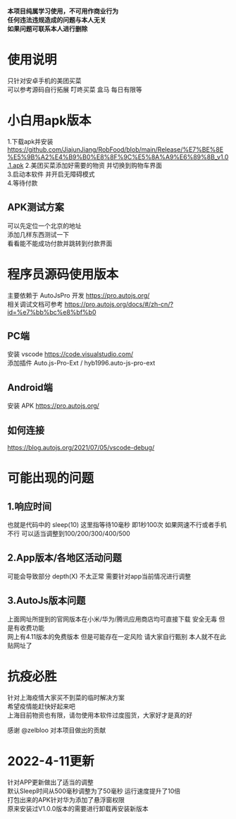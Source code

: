 **本项目纯属学习使用，不可用作商业行为  
任何违法违规造成的问题与本人无关  
如果问题可联系本人进行删除**

# 使用说明
只针对安卓手机的美团买菜  
可以参考源码自行拓展 叮咚买菜 盒马 每日有限等

# 小白用apk版本
1.下载apk并安装 https://github.com/JiajunJiang/RobFood/blob/main/Release/%E7%BE%8E%E5%9B%A2%E4%B9%B0%E8%8F%9C%E5%8A%A9%E6%89%8B_v1.0.1.apk
2.美团买菜添加好需要的物资 并切换到购物车界面  
3.启动本软件 并开启无障碍模式  
4.等待付款  

## APK测试方案
可以先定位一个北京的地址  
添加几样东西测试一下   
看看能不能成功付款并跳转到付款界面

# 程序员源码使用版本
主要依赖于 AutoJsPro 开发 https://pro.autojs.org/  
相关调试文档可参考 https://pro.autojs.org/docs/#/zh-cn/?id=%e7%bb%bc%e8%bf%b0  

## PC端  
安装 vscode https://code.visualstudio.com/  
添加插件 Auto.js-Pro-Ext / hyb1996.auto-js-pro-ext

## Android端  
安装 APK https://pro.autojs.org/

## 如何连接
https://blog.autojs.org/2021/07/05/vscode-debug/



# 可能出现的问题
## 1.响应时间  
也就是代码中的 sleep(10) 这里指等待10毫秒 即1秒100次 如果网速不行或者手机不行 可以适当调整到100/200/300/400/500  
## 2.App版本/各地区活动问题  
可能会导致部分 depth(X) 不太正常 需要针对app当前情况进行调整
## 3.AutoJs版本问题
上面网址所提到的官网版本在小米/华为/腾讯应用商店均可直接下载 安全无毒 但是有收费功能  
网上有4.11版本的免费版本 但是可能存在一定风险 请大家自行甄别 本人就不在此贴网址了  
  

# 抗疫必胜
针对上海疫情大家买不到菜的临时解决方案  
希望疫情能赶快好起来吧  
上海目前物资也有限，请勿使用本软件过度囤货，大家好才是真的好

感谢 @zelbloo 对本项目做出的贡献

# 2022-4-11更新
针对APP更新做出了适当的调整  
默认Sleep时间从500毫秒调整为了50毫秒 运行速度提升了10倍  
打包出来的APK针对华为添加了悬浮窗权限  
原来安装过V1.0.0版本的需要进行卸载再安装新版本  
